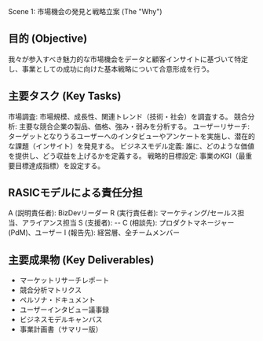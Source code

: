 Scene 1: 市場機会の発見と戦略立案 (The "Why")
## 目的 (Objective)
我々が参入すべき魅力的な市場機会をデータと顧客インサイトに基づいて特定し、事業としての成功に向けた基本戦略について合意形成を行う。

## 主要タスク (Key Tasks)
市場調査: 市場規模、成長性、関連トレンド（技術・社会）を調査する。
競合分析: 主要な競合企業の製品、価格、強み・弱みを分析する。
ユーザーリサーチ: ターゲットとなりうるユーザーへのインタビューやアンケートを実施し、潜在的な課題（インサイト）を発見する。
ビジネスモデル定義: 誰に、どのような価値を提供し、どう収益を上げるかを定義する。
戦略的目標設定: 事業のKGI（最重要目標達成指標）を設定する。

## RASICモデルによる責任分担
A (説明責任者): BizDevリーダー
R (実行責任者): マーケティング/セールス担当、アライアンス担当
S (支援者): --
C (相談先): プロダクトマネージャー(PdM)、ユーザー
I (報告先): 経営層、全チームメンバー

## 主要成果物 (Key Deliverables)
- マーケットリサーチレポート
- 競合分析マトリクス
- ペルソナ・ドキュメント
- ユーザーインタビュー議事録
- ビジネスモデルキャンバス
- 事業計画書（サマリー版）

